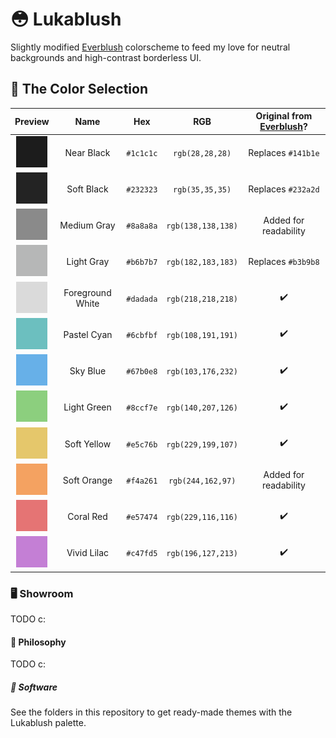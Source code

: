 # 😳 Lukablush

Slightly modified [Everblush](https://github.com/Everblush) colorscheme to feed my love for neutral backgrounds and high-contrast borderless UI.

## 🎨 The Color Selection

| Preview                                       | Name             | Hex        | RGB                | Original from [Everblush](https://github.com/Everblush)? |
|:---------------------------------------------:|:----------------:|:----------:|:------------------:|:--------------------------------------------------------:|
| ![`#1c1c1c`](./Assets/c-1c1c1c.png "#1c1c1c") | Near Black       | `#1c1c1c`  | `rgb(28,28,28)`    | Replaces `#141b1e`                                       |
| ![`#232323`](./Assets/c-232323.png "#232323") | Soft Black       | `#232323`  | `rgb(35,35,35)`    | Replaces `#232a2d`                                       |
| ![`#8a8a8a`](./Assets/c-8a8a8a.png "#8a8a8a") | Medium Gray      | `#8a8a8a`  | `rgb(138,138,138)` | Added for readability                                    |
| ![`#b6b7b7`](./Assets/c-b6b7b7.png "#b6b7b7") | Light Gray       | `#b6b7b7`  | `rgb(182,183,183)` | Replaces `#b3b9b8`                                       |
| ![`#dadada`](./Assets/c-dadada.png "#dadada") | Foreground White | `#dadada`  | `rgb(218,218,218)` | ✔️                                                        |
| ![`#6cbfbf`](./Assets/c-6cbfbf.png "#6cbfbf") | Pastel Cyan      | `#6cbfbf`  | `rgb(108,191,191)` | ✔️                                                        |
| ![`#67b0e8`](./Assets/c-67b0e8.png "#67b0e8") | Sky Blue         | `#67b0e8`  | `rgb(103,176,232)` | ✔️                                                        |
| ![`#8ccf7e`](./Assets/c-8ccf7e.png "#8ccf7e") | Light Green      | `#8ccf7e`  | `rgb(140,207,126)` | ✔️                                                        |
| ![`#e5c76b`](./Assets/c-e5c76b.png "#e5c76b") | Soft Yellow      | `#e5c76b`  | `rgb(229,199,107)` | ✔️                                                        |
| ![`#f4a261`](./Assets/c-f4a261.png "#f4a261") | Soft Orange      | `#f4a261`  | `rgb(244,162,97)`  | Added for readability                                    |
| ![`#e57474`](./Assets/c-e57474.png "#e57474") | Coral Red        | `#e57474`  | `rgb(229,116,116)` | ✔️                                                        |
| ![`#c47fd5`](./Assets/c-c47fd5.png "#c47fd5") | Vivid Lilac      | `#c47fd5`  | `rgb(196,127,213)` | ✔️                                                        |

### 🖥️ Showroom

TODO c:

#### 🧠 Philosophy

TODO c:

##### 🔧 Software

See the folders in this repository to get ready-made themes with the Lukablush palette.
